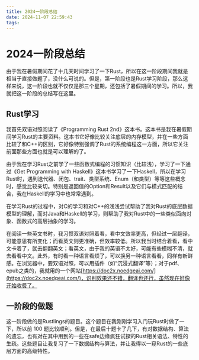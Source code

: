 ```yaml
---
title: 2024一阶段总结
date: 2024-11-07 22:59:43
tags:
---
```


# 2024一阶段总结

由于我在暑假期间花了十几天时间学习了一下Rust，所以在这一阶段期间我就是相当于直接做题了，没什么可说的。但是，第一阶段也是Rust学习阶段，那么这样来说，这一阶段也就不仅仅是那三个星期，还包括了暑假期间的学习。所以，我就把这一阶段的总结写在这里。
<!-- more -->
## Rust学习
我首先双语对照阅读了《Programming Rust 2nd》这本书。这本书是我在暑假期间学习Rust的主要资料。这本书它好像比较关注底层的内存模型，并在一些方面比较了和C++的区别，它好像特别强调了Rust的系统编程这一方面，所以它关注前面那些方面也就是可以理解的了。

由于我在学习Rust之前学了一些函数式编程的习惯知识（比较浅），学习了一下通过《Get Programming with Haskell》这本书学习了一下Haskell，所以在学习Rust时，遇到迭代器、闭包、trait、类型系统、Enum（和类型）等等这些概念时，感觉比较亲切。特别是返回值的Option和Result以及它们与模式匹配的结合，我在Haskell的学习中也常常遇到。

在学习Rust的过程中，对C的学习和对C++的浅浅尝试帮助了我对Rust的底层数据模型的理解，而对Java和Haskell的学习，则帮助了我对Rust中的一些类似面向对象、函数式的高层抽象的学习。

在阅读一些英文书时，我习惯双语对照着看，看中文效率更高，但经过一层翻译，可能意思有所变化；而看英文则更准确，但效率较低。所以我当时结合着看，看中文卡着了，就去翻翻英文；看英文，由于我的英语不太好，可能有些模糊不清，就去看看中文。此外，有时看一种语言看烦了，可以换另一种语言看看，同样有新鲜感。在浏览器中，要双语对照，可以用插件（如“沉浸式翻译”等）；对于pdf、epub之类的，我就用的一个网站[https://doc2x.noedgeai.com/](https://doc2x.noedgeai.com/)，识别效果还不错，翻译也还行，虽然现在好像开始收费了。

## 一阶段的做题

这一阶段做的是Rustlings的题目。这个题目在我刚刚学习入门玩Rust时做了一下，所以前 100 题比较顺利。但是，在最后十题卡了几下，有对数据结构、算法的遗忘，也有对在其中用到的一些在safe边缘疯狂试探的Rust相关语法、特性的生疏。这些题目让我复习了一下数据结构与算法，并让我得以一窥Rust的一些底层方面的高级特性。